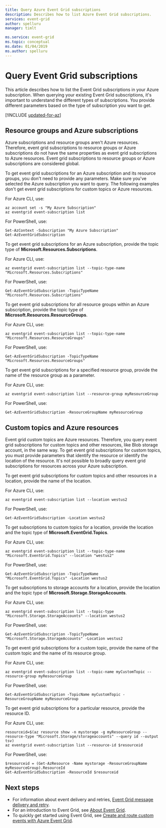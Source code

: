 ```yaml
---
title: Query Azure Event Grid subscriptions
description: Describes how to list Azure Event Grid subscriptions.
services: event-grid
author: spelluru
manager: timlt

ms.service: event-grid
ms.topic: conceptual
ms.date: 01/04/2019
ms.author: spelluru
---
```


# Query Event Grid subscriptions 

This article describes how to list the Event Grid subscriptions in your Azure subscription. When querying your existing Event Grid subscriptions, it's important to understand the different types of subscriptions. You provide different parameters based on the type of subscription you want to get.

[!INCLUDE [updated-for-az](../../includes/updated-for-az.md)]

## Resource groups and Azure subscriptions

Azure subscriptions and resource groups aren't Azure resources. Therefore, event grid subscriptions to resource groups or Azure subscriptions do not have the same properties as event grid subscriptions to Azure resources. Event grid subscriptions to resource groups or Azure subscriptions are considered global.

To get event grid subscriptions for an Azure subscription and its resource groups, you don't need to provide any parameters. Make sure you've selected the Azure subscription you want to query. The following examples don't get event grid subscriptions for custom topics or Azure resources.

For Azure CLI, use:

```azurecli-interactive
az account set -s "My Azure Subscription"
az eventgrid event-subscription list
```

For PowerShell, use:

```azurepowershell-interactive
Set-AzContext -Subscription "My Azure Subscription"
Get-AzEventGridSubscription
```

To get event grid subscriptions for an Azure subscription, provide the topic type of **Microsoft.Resources.Subscriptions**.

For Azure CLI, use:

```azurecli-interactive
az eventgrid event-subscription list --topic-type-name "Microsoft.Resources.Subscriptions"
```

For PowerShell, use:

```azurepowershell-interactive
Get-AzEventGridSubscription -TopicTypeName "Microsoft.Resources.Subscriptions"
```

To get event grid subscriptions for all resource groups within an Azure subscription, provide the topic type of **Microsoft.Resources.ResourceGroups**.

For Azure CLI, use:

```azurecli-interactive
az eventgrid event-subscription list --topic-type-name "Microsoft.Resources.ResourceGroups"
```

For PowerShell, use:

```azurepowershell-interactive
Get-AzEventGridSubscription -TopicTypeName "Microsoft.Resources.ResourceGroups"
```

To get event grid subscriptions for a specified resource group, provide the name of the resource group as a parameter.

For Azure CLI, use:

```azurecli-interactive
az eventgrid event-subscription list --resource-group myResourceGroup
```

For PowerShell, use:

```azurepowershell-interactive
Get-AzEventGridSubscription -ResourceGroupName myResourceGroup
```

## Custom topics and Azure resources

Event grid custom topics are Azure resources. Therefore, you query event grid subscriptions for custom topics and other resources, like Blob storage account, in the same way. To get event grid subscriptions for custom topics, you must provide parameters that identify the resource or identify the location of the resource. It's not possible to broadly query event grid subscriptions for resources across your Azure subscription.

To get event grid subscriptions for custom topics and other resources in a location, provide the name of the location.

For Azure CLI, use:

```azurecli-interactive
az eventgrid event-subscription list --location westus2
```

For PowerShell, use:

```azurepowershell-interactive
Get-AzEventGridSubscription -Location westus2
```

To get subscriptions to custom topics for a location, provide the location and the topic type of **Microsoft.EventGrid.Topics**.

For Azure CLI, use:

```azurecli-interactive
az eventgrid event-subscription list --topic-type-name "Microsoft.EventGrid.Topics" --location "westus2"
```

For PowerShell, use:

```azurepowershell-interactive
Get-AzEventGridSubscription -TopicTypeName "Microsoft.EventGrid.Topics" -Location westus2
```

To get subscriptions to storage accounts for a location, provide the location and the topic type of **Microsoft.Storage.StorageAccounts**.

For Azure CLI, use:

```azurecli-interactive
az eventgrid event-subscription list --topic-type "Microsoft.Storage.StorageAccounts" --location westus2
```

For PowerShell, use:

```azurepowershell-interactive
Get-AzEventGridSubscription -TopicTypeName "Microsoft.Storage.StorageAccounts" -Location westus2
```

To get event grid subscriptions for a custom topic, provide the name of the custom topic and the name of its resource group.

For Azure CLI, use:

```azurecli-interactive
az eventgrid event-subscription list --topic-name myCustomTopic --resource-group myResourceGroup
```

For PowerShell, use:

```azurepowershell-interactive
Get-AzEventGridSubscription -TopicName myCustomTopic -ResourceGroupName myResourceGroup
```

To get event grid subscriptions for a particular resource, provide the resource ID.

For Azure CLI, use:

```azurecli-interactive
resourceid=$(az resource show -n mystorage -g myResourceGroup --resource-type "Microsoft.Storage/storageaccounts" --query id --output tsv)
az eventgrid event-subscription list --resource-id $resourceid
```

For PowerShell, use:

```azurepowershell-interactive
$resourceid = (Get-AzResource -Name mystorage -ResourceGroupName myResourceGroup).ResourceId
Get-AzEventGridSubscription -ResourceId $resourceid
```

## Next steps

* For information about event delivery and retries, [Event Grid message delivery and retry](delivery-and-retry.md).
* For an introduction to Event Grid, see [About Event Grid](overview.md).
* To quickly get started using Event Grid, see [Create and route custom events with Azure Event Grid](custom-event-quickstart.md).
